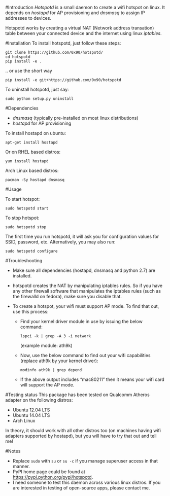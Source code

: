 #Introduction
*Hotspotd* is a small daemon to create a wifi hotspot on linux. It depends on *hostapd* for AP provisioning and *dnsmasq* to assign IP addresses to devices.

Hotspotd works by creating a virtual NAT (Network address transation) table between your connected device and the internet using linux *iptables*.

#Installation
To install hotspotd, just follow these steps:
```
git clone https://github.com/0x90/hotspotd/
cd hotspotd
pip install -e .
```

.. or use the short way
```
pip install -e git+https://github.com/0x90/hotspotd
```

To uninstall hotspotd, just say:

```sudo python setup.py uninstall```

#Dependencies
 * *dnsmasq* (typically pre-installed on most linux distributions)
 * *hostapd* for AP provisioning

To install hostapd on ubuntu:

```apt-get install hostapd```

Or on RHEL based distros:

```yum install hostapd```

Arch Linux based distros:
```
pacman -Sy hostapd dnsmasq
```

#Usage

To start hotspot:

```sudo hotspotd start```

To stop hotspot:

```sudo hotspotd stop```

The first time you run hotspotd, it will ask you for configuration values for SSID, password, etc. Alternatively, you may also run:

```sudo hotspotd configure```

#Troubleshooting

* Make sure all dependencies (hostapd, dnsmasq and python 2.7) are installed.
	
* hotspotd creates the NAT by manipulating iptables rules. So if you have any other firewall software that manipulates the iptables rules (such as the firewalld on fedora), make sure you disable that.
	

* To create a hotspot, your wifi must support AP mode. To find that out, use this process:

	* Find your kernel driver module in use by issuing the below command:

		```lspci -k | grep -A 3 -i network```

		(example module: ath9k)

	* Now, use the below command to find out your wifi capabilities (replace ath9k by your kernel driver):

		```modinfo ath9k | grep depend```

	* If the above output includes “mac80211” then it means your wifi card will support the AP mode.	

#Testing status
This package has been tested on Qualcomm Atheros adapter on the following distros:

* Ubuntu 12.04 LTS
* Ubuntu 14.04 LTS
* Arch Linux

In theory, it should work with all other distros too (on machines having wifi adapters supported by hostapd), but you will have to try that out and tell me!

#Notes
* Replace `sudo` with `su` or `su -c` if you manage superuser access in that manner.
* PyPI home page could be found at https://pypi.python.org/pypi/hotspotd.
* I need someone to test this daemon across various linux distros. If you are interested in testing of open-source apps, please contact me.
